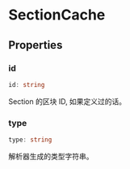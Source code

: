 <!--
 * @Author: haifeng.lu haifeng.lu@ly.com
 * @Date: 2022-08-23 11:37:51
 * @LastEditors: haifeng.lu
 * @LastEditTime: 2022-12-12 09:35:32
 * @Description: 
-->
# SectionCache

## Properties

### id

```ts
id: string
```

Section 的区块 ID, 如果定义过的话。

### type

```ts
type: string
```

解析器生成的类型字符串。
